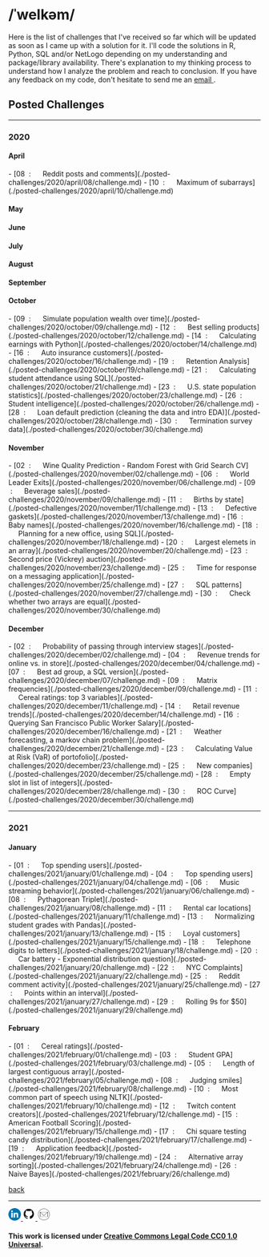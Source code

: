 <h1> /ˈwelkəm/ </h1>

Here is the list of challenges that I've received so far which will be updated as soon as I came up with a solution for it. I'll code the solutions in R, Python, SQL and/or NetLogo depending on my understanding and package/library availability. There's explanation to my thinking process to understand how I analyze the problem and reach to conclusion. If you have any feedback on my code, don't hesitate to send me an <a href = "mailto:project-dmaestro@gmail.com?subject=hello%20from%20exhibition-dmaestro"> email </a>.

<h2> Posted Challenges </h2>

<hr>

<h3> 2020 </h3>

<h4> April </h4>
- [08 &nbsp;: &nbsp;&nbsp;&nbsp;&nbsp; Reddit posts and comments](./posted-challenges/2020/april/08/challenge.md)
- [10 &nbsp;: &nbsp;&nbsp;&nbsp;&nbsp; Maximum of subarrays](./posted-challenges/2020/april/10/challenge.md)

<h4> May </h4>
<h4> June </h4>
<h4> July </h4>
<h4> August </h4>
<h4> September </h4>

<h4> October </h4>
- [09 &nbsp;: &nbsp;&nbsp;&nbsp;&nbsp; Simulate population wealth over time](./posted-challenges/2020/october/09/challenge.md)
- [12 &nbsp;: &nbsp;&nbsp;&nbsp;&nbsp; Best selling products](./posted-challenges/2020/october/12/challenge.md)
- [14 &nbsp;: &nbsp;&nbsp;&nbsp;&nbsp; Calculating earnings with Python](./posted-challenges/2020/october/14/challenge.md)
- [16 &nbsp;: &nbsp;&nbsp;&nbsp;&nbsp; Auto insurance customers](./posted-challenges/2020/october/16/challenge.md)
- [19 &nbsp;: &nbsp;&nbsp;&nbsp;&nbsp; Retention Analysis](./posted-challenges/2020/october/19/challenge.md)
- [21 &nbsp;: &nbsp;&nbsp;&nbsp;&nbsp; Calculating student attendance using SQL](./posted-challenges/2020/october/21/challenge.md)
- [23 &nbsp;: &nbsp;&nbsp;&nbsp;&nbsp; U.S. state population statistics](./posted-challenges/2020/october/23/challenge.md)
- [26 &nbsp;: &nbsp;&nbsp;&nbsp;&nbsp; Student intelligence](./posted-challenges/2020/october/26/challenge.md)
- [28 &nbsp;: &nbsp;&nbsp;&nbsp;&nbsp; Loan default prediction (cleaning the data and intro EDA)](./posted-challenges/2020/october/28/challenge.md)
- [30 &nbsp;: &nbsp;&nbsp;&nbsp;&nbsp; Termination survey data](./posted-challenges/2020/october/30/challenge.md)

<h4> November </h4>
- [02 &nbsp;: &nbsp;&nbsp;&nbsp;&nbsp; Wine Quality Prediction - Random Forest with Grid Search CV](./posted-challenges/2020/november/02/challenge.md)
- [06 &nbsp;: &nbsp;&nbsp;&nbsp;&nbsp; World Leader Exits](./posted-challenges/2020/november/06/challenge.md)
- [09 &nbsp;: &nbsp;&nbsp;&nbsp;&nbsp; Beverage sales](./posted-challenges/2020/november/09/challenge.md)
- [11 &nbsp;: &nbsp;&nbsp;&nbsp;&nbsp; Births by state](./posted-challenges/2020/november/11/challenge.md)
- [13 &nbsp;: &nbsp;&nbsp;&nbsp;&nbsp; Defective gaskets](./posted-challenges/2020/november/13/challenge.md)
- [16 &nbsp;: &nbsp;&nbsp;&nbsp;&nbsp; Baby names](./posted-challenges/2020/november/16/challenge.md)
- [18 &nbsp;: &nbsp;&nbsp;&nbsp;&nbsp; Planning for a new office, using SQL](./posted-challenges/2020/november/18/challenge.md)
- [20 &nbsp;: &nbsp;&nbsp;&nbsp;&nbsp; Largest elemets in an array](./posted-challenges/2020/november/20/challenge.md)
- [23 &nbsp;: &nbsp;&nbsp;&nbsp;&nbsp; Second price (Vickrey) auction](./posted-challenges/2020/november/23/challenge.md)
- [25 &nbsp;: &nbsp;&nbsp;&nbsp;&nbsp; Time for response on a messaging application](./posted-challenges/2020/november/25/challenge.md)
- [27 &nbsp;: &nbsp;&nbsp;&nbsp;&nbsp; SQL patterns](./posted-challenges/2020/november/27/challenge.md)
- [30 &nbsp;: &nbsp;&nbsp;&nbsp;&nbsp; Check whether two arrays are equal](./posted-challenges/2020/november/30/challenge.md)

<h4> December </h4>
- [02 &nbsp;: &nbsp;&nbsp;&nbsp;&nbsp; Probability of passing through interview stages](./posted-challenges/2020/december/02/challenge.md)
- [04 &nbsp;: &nbsp;&nbsp;&nbsp;&nbsp; Revenue trends for online vs. in store](./posted-challenges/2020/december/04/challenge.md)
- [07 &nbsp;: &nbsp;&nbsp;&nbsp;&nbsp; Best ad group, a SQL version](./posted-challenges/2020/december/07/challenge.md)
- [09 &nbsp;: &nbsp;&nbsp;&nbsp;&nbsp; Matrix frequencies](./posted-challenges/2020/december/09/challenge.md)
- [11 &nbsp;: &nbsp;&nbsp;&nbsp;&nbsp; Cereal ratings: top 3 variables](./posted-challenges/2020/december/11/challenge.md)
- [14 &nbsp;: &nbsp;&nbsp;&nbsp;&nbsp; Retail revenue trends](./posted-challenges/2020/december/14/challenge.md)
- [16 &nbsp;: &nbsp;&nbsp;&nbsp;&nbsp; Querying San Francisco Public Worker Salary](./posted-challenges/2020/december/16/challenge.md)
- [21 &nbsp;: &nbsp;&nbsp;&nbsp;&nbsp; Weather forecasting, a markov chain problem](./posted-challenges/2020/december/21/challenge.md)
- [23 &nbsp;: &nbsp;&nbsp;&nbsp;&nbsp; Calculating Value at Risk (VaR) of portofolio](./posted-challenges/2020/december/23/challenge.md)
- [25 &nbsp;: &nbsp;&nbsp;&nbsp;&nbsp; New companies](./posted-challenges/2020/december/25/challenge.md)
- [28 &nbsp;: &nbsp;&nbsp;&nbsp;&nbsp; Empty slot in list of integers](./posted-challenges/2020/december/28/challenge.md)
- [30 &nbsp;: &nbsp;&nbsp;&nbsp;&nbsp; ROC Curve](./posted-challenges/2020/december/30/challenge.md)

<hr>

<h3> 2021 </h3>
<h4> January </h4>
- [01 &nbsp;: &nbsp;&nbsp;&nbsp;&nbsp; Top spending users](./posted-challenges/2021/january/01/challenge.md)
- [04 &nbsp;: &nbsp;&nbsp;&nbsp;&nbsp; Top spending users](./posted-challenges/2021/january/04/challenge.md)
- [06 &nbsp;: &nbsp;&nbsp;&nbsp;&nbsp; Music streaming behavior](./posted-challenges/2021/january/06/challenge.md)
- [08 &nbsp;: &nbsp;&nbsp;&nbsp;&nbsp; Pythagorean Triplet](./posted-challenges/2021/january/08/challenge.md)
- [11 &nbsp;: &nbsp;&nbsp;&nbsp;&nbsp; Rental car locations](./posted-challenges/2021/january/11/challenge.md)
- [13 &nbsp;: &nbsp;&nbsp;&nbsp;&nbsp; Normalizing student grades with Pandas](./posted-challenges/2021/january/13/challenge.md)
- [15 &nbsp;: &nbsp;&nbsp;&nbsp;&nbsp; Loyal customers](./posted-challenges/2021/january/15/challenge.md)
- [18 &nbsp;: &nbsp;&nbsp;&nbsp;&nbsp; Telephone digits to letters](./posted-challenges/2021/january/18/challenge.md)
- [20 &nbsp;: &nbsp;&nbsp;&nbsp;&nbsp; Car battery - Exponential distribution question](./posted-challenges/2021/january/20/challenge.md)
- [22 &nbsp;: &nbsp;&nbsp;&nbsp;&nbsp; NYC Complaints](./posted-challenges/2021/january/22/challenge.md)
- [25 &nbsp;: &nbsp;&nbsp;&nbsp;&nbsp; Reddit comment activity](./posted-challenges/2021/january/25/challenge.md)
- [27 &nbsp;: &nbsp;&nbsp;&nbsp;&nbsp; Points within an interval](./posted-challenges/2021/january/27/challenge.md)
- [29 &nbsp;: &nbsp;&nbsp;&nbsp;&nbsp; Rolling 9s for $50](./posted-challenges/2021/january/29/challenge.md)

<h4> February </h4>
- [01 &nbsp;: &nbsp;&nbsp;&nbsp;&nbsp; Cereal ratings](./posted-challenges/2021/february/01/challenge.md)
- [03 &nbsp;: &nbsp;&nbsp;&nbsp;&nbsp; Student GPA](./posted-challenges/2021/february/03/challenge.md)
- [05 &nbsp;: &nbsp;&nbsp;&nbsp;&nbsp; Length of largest contiguous array](./posted-challenges/2021/february/05/challenge.md)
- [08 &nbsp;: &nbsp;&nbsp;&nbsp;&nbsp; Judging smiles](./posted-challenges/2021/february/08/challenge.md)
- [10 &nbsp;: &nbsp;&nbsp;&nbsp;&nbsp; Most common part of speech using NLTK](./posted-challenges/2021/february/10/challenge.md)
- [12 &nbsp;: &nbsp;&nbsp;&nbsp;&nbsp; Twitch content creators](./posted-challenges/2021/february/12/challenge.md)
- [15 &nbsp;: &nbsp;&nbsp;&nbsp;&nbsp; American Football Scoring](./posted-challenges/2021/february/15/challenge.md)
- [17 &nbsp;: &nbsp;&nbsp;&nbsp;&nbsp; Chi square testing candy distribution](./posted-challenges/2021/february/17/challenge.md)
- [19 &nbsp;: &nbsp;&nbsp;&nbsp;&nbsp; Application feedback](./posted-challenges/2021/february/19/challenge.md)
- [24 &nbsp;: &nbsp;&nbsp;&nbsp;&nbsp; Alternative array sorting](./posted-challenges/2021/february/24/challenge.md)
- [26 &nbsp;: &nbsp;&nbsp;&nbsp;&nbsp; Naive Bayes](./posted-challenges/2021/february/26/challenge.md)

[back](https://project-dmaestro.github.io/exhibition-dmaestro/)

<hr>

<p align = "left">
  <a href = "https://www.linkedin.com/in/fwijaya/" target = "_blank"> <img src = "images/linkedin-logo.png" width = "25" height = "25"> </a>
  <a href = "https://github.com/project-dmaestro" target = "_blank"> <img src = "images/github-logo.png" width = "25" height = "25"> </a>
  <a href = "mailto:project-dmaestro@gmail.com?subject=hello%20from%20exhibition-dmaestro">
    <img src = "images/gmail-logo.png" width = "25" height = "25">
  </a>
</p>

#### This work is licensed under [Creative Commons Legal Code CC0 1.0 Universal](LICENSE.md).
